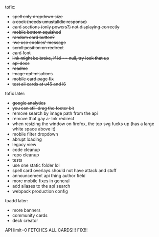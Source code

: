 tofix:

- ~~spell only dropdown size~~
- ~~a cock (needs umustalldie response)~~
- ~~card sections (only powers?) not displaying correctly~~
- ~~mobile bottom squished~~
- ~~random card button?~~
- ~~'we use cookies' message~~
- ~~scroll position on redirect~~
- ~~card font~~
- ~~link might be broke, if id == null, try look that up~~
- ~~api docs~~
- ~~readme~~
- ~~image optimisations~~
- ~~mobile card page fix~~
- ~~test all cards at u45 and l6~~

tofix later:

- ~~google analytics~~
- ~~you can still drag the footer bit~~
- remove search by image path from the api
- remove that gay a-link redirect
- when resizing the window on firefox, the top svg fucks up (has a large white space above it)
- mobile filter dropdown
- abrupt loading
- legacy view
- code cleanup
- repo cleanup
- tests
- use one static folder lol
- spell card overlays should not have attack and stuff
- announcement api thing author field
- more mobile fixes in general
- add aliases to the api search
- webpack production config

toadd later:

- more banners
- community cards
- deck creator

API limit=0 FETCHES ALL CARDS!!! FIX!!!
